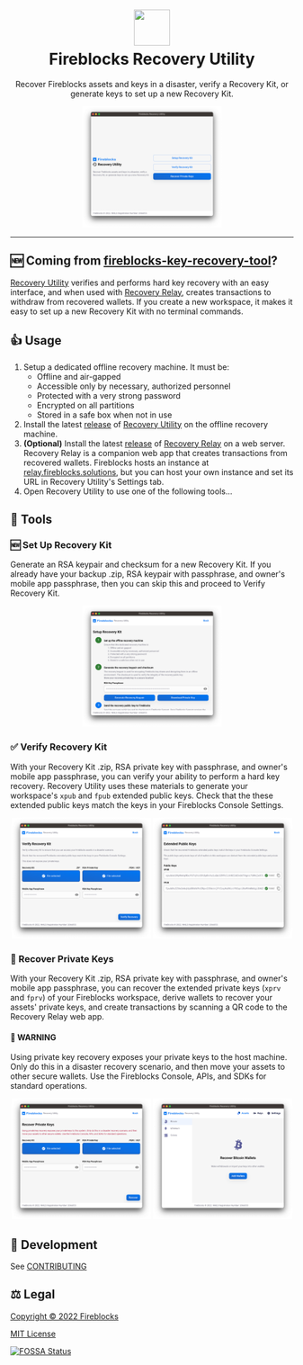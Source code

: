 <h1 align="center">
  <img src="appps/recovery-relay/public/icons/192x192.png" width="64px" height="64px" />
  <br />
  Fireblocks Recovery Utility
</h1>

<p align="center">
  Recover Fireblocks assets and keys in a disaster, verify a Recovery Kit, or generate keys to set up a new Recovery Kit.
</p>

<p align="center">
  <img width="49.15%" src="docs/img/splash.png" />
</p>

---

## 🆕 Coming from [fireblocks-key-recovery-tool](https://github.com/fireblocks/fireblocks-key-recovery-tool)?

[Recovery Utility](appps/recovery-utility) verifies and performs hard key recovery with an easy interface, and when used with [Recovery Relay](appps/recovery-relay), creates transactions to withdraw from recovered wallets. If you create a new workspace, it makes it easy to set up a new Recovery Kit with no terminal commands.

## 👍 Usage

1. Setup a dedicated offline recovery machine. It must be:
   - Offline and air-gapped
   - Accessible only by necessary, authorized personnel
   - Protected with a very strong password
   - Encrypted on all partitions
   - Stored in a safe box when not in use
2. Install the latest [release](/release) of [Recovery Utility](appps/recovery-utility) on the offline recovery machine.
3. **(Optional)** Install the latest [release](/release) of [Recovery Relay](appps/recovery-relay) on a web server. Recovery Relay is a companion web app that creates transactions from recovered wallets. Fireblocks hosts an instance at [relay.fireblocks.solutions](https://relay.fireblocks.solutions), but you can host your own instance and set its URL in Recovery Utility's Settings tab.
4. Open Recovery Utility to use one of the following tools...

## 🧰 Tools

### 🆕 Set Up Recovery Kit

Generate an RSA keypair and checksum for a new Recovery Kit. If you already have your backup .zip, RSA keypair with passphrase, and owner's mobile app passphrase, then you can skip this and proceed to Verify Recovery Kit.

<p align="center">
  <img width="49.15%" src="docs/img/setup.png" alt="Set Up Recovery Kit" />
</p>

### ✅ Verify Recovery Kit

With your Recovery Kit .zip, RSA private key with passphrase, and owner's mobile app passphrase, you can verify your ability to perform a hard key recovery. Recovery Utility uses these materials to generate your workspace's `xpub` and `fpub` extended public keys. Check that the these extended public keys match the keys in your Fireblocks Console Settings.

<p align="center">
  <img width="49.15%" src="docs/img/verify.png" alt="Verify Recovery Kit" />
  <img width="49.15%" src="docs/img/public-keys.png" alt="Extended Public Keys" />
</p>

### 🔑 Recover Private Keys

With your Recovery Kit .zip, RSA private key with passphrase, and owner's mobile app passphrase, you can recover the extended private keys (`xprv` and `fprv`) of your Fireblocks workspace, derive wallets to recover your assets' private keys, and create transactions by scanning a QR code to the Recovery Relay web app.

#### 🚨 WARNING

Using private key recovery exposes your private keys to the host machine. Only do this in a disaster recovery scenario, and then move your assets to other secure wallets. Use the Fireblocks Console, APIs, and SDKs for standard operations.

<p align="center">
  <img width="49.15%" src="docs/img/recover.png" alt="Recover Private Keys" />
  <img width="49.15%" src="docs/img/assets.png" alt="Recover Bitcoin Wallets" />
</p>

## 🔨 Development

See [CONTRIBUTING](docs/CONTRIBUTING.md)

## ⚖️ Legal

[Copyright © 2022 Fireblocks](https://www.fireblocks.com)

[MIT License](LICENSE)

[![FOSSA Status](https://app.fossa.com/api/projects/custom%2B9027%2Ffireblocks%2Frecovery-utility.svg?type=large)](https://app.fossa.com/projects/custom%2B9027%2Ffireblocks%2Frecovery-utility?ref=badge_large)
